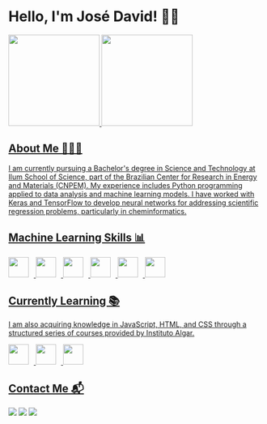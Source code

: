 # Hello, I'm José David! 👋🏾

<div>
<a href="https://github.com/jsales-1">
<img loading="lazy" height="180em" src="https://github-readme-stats.vercel.app/api/top-langs/?username=jsales-1&layout=compact&langs_count=7&theme=dracula&count_private=true&token=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"/>
<img loading="lazy" height="180em" src="https://github-readme-stats.vercel.app/api?username=jsales-1&show_icons=true&theme=dracula&include_all_commits=true&count_private=true,token=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"/>
</div>
  
## About Me 🧑🏾‍🔬
I am currently pursuing a Bachelor's degree in Science and Technology at Ilum School of Science, part of the Brazilian Center for Research in Energy and Materials (CNPEM). My experience includes Python programming applied to data analysis and machine learning models. I have worked with Keras and TensorFlow to develop neural networks for addressing scientific regression problems, particularly in cheminformatics.

## Machine Learning Skills 📊
<img loading="lazy" src="https://cdn.jsdelivr.net/gh/devicons/devicon/icons/python/python-original.svg" width="40" height="40" style="margin-right: 10px;"/>   <img loading="lazy" src="https://camo.githubusercontent.com/d1add74e4e24c0cf4c93483c28654a75a088782e6e4df8a55a1f79bdd2894f36/68747470733a2f2f63646e2e6a7364656c6976722e6e65742f67682f64657669636f6e732f64657669636f6e406c61746573742f69636f6e732f7363696b69746c6561726e2f7363696b69746c6561726e2d6f726967696e616c2e737667" width="40" height="40" style="margin-right: 10px;"/>   <img loading="lazy" src="https://cdn.jsdelivr.net/gh/devicons/devicon/icons/numpy/numpy-original.svg" width="40" height="40" style="margin-right: 10px;"/>  <img loading="lazy" src="https://cdn.jsdelivr.net/gh/devicons/devicon/icons/tensorflow/tensorflow-original.svg" width="40" height="40" style="margin-right: 10px;"/>   <img loading="lazy" src="https://cdn.jsdelivr.net/gh/devicons/devicon/icons/keras/keras-original.svg" width="40" height="40" style="margin-right: 10px;"/>   <img loading="lazy" src="https://www.rdkit.org/docs/_static/logo.png" width="40" height="40" style="margin-right: 10px;"/>  


## Currently Learning 📚

I am also acquiring knowledge in JavaScript, HTML, and CSS through a structured series of courses provided by Instituto Algar.

<img loading="lazy" src="https://cdn.jsdelivr.net/gh/devicons/devicon/icons/javascript/javascript-original.svg" width="40" height="40" style="margin-right: 10px;"/>   <img loading="lazy" src="https://cdn.jsdelivr.net/gh/devicons/devicon/icons/html5/html5-original.svg" width="40" height="40" style="margin-right: 10px;"/>   <img loading="lazy" src="https://cdn.jsdelivr.net/gh/devicons/devicon/icons/css3/css3-original.svg" width="40" height="40" style="margin-right: 10px;"/>

## Contact Me 📬

<div>
<a href="https://instagram.com/sales_david_" target="_blank"><img loading="lazy" src="https://img.shields.io/badge/-Instagram-%23E4405F?style=for-the-badge&logo=instagram&logoColor=white" target="_blank"></a>
<a href="mailto:contato@jdalvessales"><img loading="lazy" src="https://img.shields.io/badge/Gmail-D14836?style=for-the-badge&logo=gmail&logoColor=white" target="_blank"></a>
<a href="https://www.linkedin.com/in/jos%C3%A9-d-a-sales-b349751b6/" target="_blank"><img loading="lazy" src="https://img.shields.io/badge/-LinkedIn-%230077B5?style=for-the-badge&logo=linkedin&logoColor=white" target="_blank"></a>   
</div>
